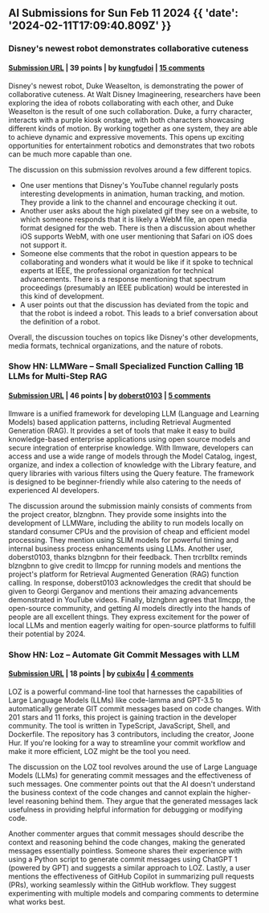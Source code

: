 ## AI Submissions for Sun Feb 11 2024 {{ 'date': '2024-02-11T17:09:40.809Z' }}

### Disney's newest robot demonstrates collaborative cuteness

#### [Submission URL](https://spectrum.ieee.org/disney-robot-2666681104) | 39 points | by [kungfudoi](https://news.ycombinator.com/user?id=kungfudoi) | [15 comments](https://news.ycombinator.com/item?id=39339264)

Disney's newest robot, Duke Weaselton, is demonstrating the power of collaborative cuteness. At Walt Disney Imagineering, researchers have been exploring the idea of robots collaborating with each other, and Duke Weaselton is the result of one such collaboration. Duke, a furry character, interacts with a purple kiosk onstage, with both characters showcasing different kinds of motion. By working together as one system, they are able to achieve dynamic and expressive movements. This opens up exciting opportunities for entertainment robotics and demonstrates that two robots can be much more capable than one.

The discussion on this submission revolves around a few different topics. 
- One user mentions that Disney's YouTube channel regularly posts interesting developments in animation, human tracking, and motion. They provide a link to the channel and encourage checking it out.
- Another user asks about the high pixelated gif they see on a website, to which someone responds that it is likely a WebM file, an open media format designed for the web. There is then a discussion about whether iOS supports WebM, with one user mentioning that Safari on iOS does not support it.
- Someone else comments that the robot in question appears to be collaborating and wonders what it would be like if it spoke to technical experts at IEEE, the professional organization for technical advancements. There is a response mentioning that spectrum proceedings (presumably an IEEE publication) would be interested in this kind of development.
- A user points out that the discussion has deviated from the topic and that the robot is indeed a robot. This leads to a brief conversation about the definition of a robot.

Overall, the discussion touches on topics like Disney's other developments, media formats, technical organizations, and the nature of robots.

### Show HN: LLMWare – Small Specialized Function Calling 1B LLMs for Multi-Step RAG

#### [Submission URL](https://github.com/llmware-ai/llmware) | 46 points | by [doberst0103](https://news.ycombinator.com/user?id=doberst0103) | [5 comments](https://news.ycombinator.com/item?id=39335263)

llmware is a unified framework for developing LLM (Language and Learning Models) based application patterns, including Retrieval Augmented Generation (RAG). It provides a set of tools that make it easy to build knowledge-based enterprise applications using open source models and secure integration of enterprise knowledge. With llmware, developers can access and use a wide range of models through the Model Catalog, ingest, organize, and index a collection of knowledge with the Library feature, and query libraries with various filters using the Query feature. The framework is designed to be beginner-friendly while also catering to the needs of experienced AI developers.

The discussion around the submission mainly consists of comments from the project creator, blzngbnn. They provide some insights into the development of LLMWare, including the ability to run models locally on standard consumer CPUs and the provision of cheap and efficient model processing. They mention using SLIM models for powerful timing and internal business process enhancements using LLMs.
Another user, doberst0103, thanks blzngbnn for their feedback. Then trcrblltx reminds blzngbnn to give credit to llmcpp for running models and mentions the project's platform for Retrieval Augmented Generation (RAG) function calling.
In response, doberst0103 acknowledges the credit that should be given to Georgi Gerganov and mentions their amazing advancements demonstrated in YouTube videos.
Finally, blzngbnn agrees that llmcpp, the open-source community, and getting AI models directly into the hands of people are all excellent things. They express excitement for the power of local LLMs and mention eagerly waiting for open-source platforms to fulfill their potential by 2024.

### Show HN: Loz – Automate Git Commit Messages with LLM

#### [Submission URL](https://github.com/joone/loz) | 18 points | by [cubix4u](https://news.ycombinator.com/user?id=cubix4u) | [4 comments](https://news.ycombinator.com/item?id=39331538)

LOZ is a powerful command-line tool that harnesses the capabilities of Large Language Models (LLMs) like code-lamma and GPT-3.5 to automatically generate GIT commit messages based on code changes. With 201 stars and 11 forks, this project is gaining traction in the developer community. The tool is written in TypeScript, JavaScript, Shell, and Dockerfile. The repository has 3 contributors, including the creator, Joone Hur. If you're looking for a way to streamline your commit workflow and make it more efficient, LOZ might be the tool you need.

The discussion on the LOZ tool revolves around the use of Large Language Models (LLMs) for generating commit messages and the effectiveness of such messages. One commenter points out that the AI doesn't understand the business context of the code changes and cannot explain the higher-level reasoning behind them. They argue that the generated messages lack usefulness in providing helpful information for debugging or modifying code.

Another commenter argues that commit messages should describe the context and reasoning behind the code changes, making the generated messages essentially pointless.
Someone shares their experience with using a Python script to generate commit messages using ChatGPT 1 (powered by GPT) and suggests a similar approach to LOZ.
Lastly, a user mentions the effectiveness of GitHub Copilot in summarizing pull requests (PRs), working seamlessly within the GitHub workflow. They suggest experimenting with multiple models and comparing comments to determine what works best.

